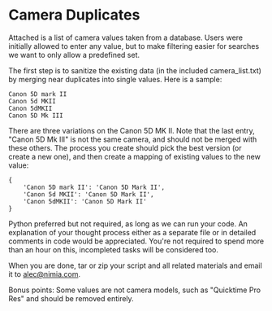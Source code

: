 # Camera Duplicates

Attached is a list of camera values taken from a database. Users were initially allowed to enter any value, but to make filtering easier for searches we want to only allow a predefined set.

The first step is to sanitize the existing data (in the included camera_list.txt) by merging near duplicates into single values. Here is a sample:

    Canon 5D mark II
    Canon 5d MKII
    Canon 5dMKII
    Canon 5D Mk III

There are three variations on the Canon 5D MK II. Note that the last entry, "Canon 5D Mk III" is not the same camera, and should not be merged with these others. The process you create should pick the best version (or create a new one), and then create a mapping of existing values to the new value:

    {
        'Canon 5D mark II': 'Canon 5D Mark II',
        'Canon 5d MKII': 'Canon 5D Mark II',
        'Canon 5dMKII': 'Canon 5D Mark II'
    }

Python preferred but not required, as long as we can run your code. An explanation of your thought process either as a separate file or in detailed comments in code would be appreciated. You're not required to spend more than an hour on this, incompleted tasks will be considered too.

When you are done, tar or zip your script and all related materials and email it to alec@nimia.com. 

Bonus points: Some values are not camera models, such as "Quicktime Pro Res" and should be removed entirely. 
